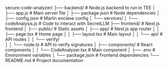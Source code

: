 secure-code-analyzer/
├── backend/                 # Node.js backend to run in TEE
│   ├── app.js               # Main server file
│   ├── package.json         # Node dependencies
│   ├── config.json          # Marlin enclave config
│   └── services/
│       └── codeAnalysis.js  # Code to interact with SecretLLM
├── frontend/                # Next.js frontend
│   ├── public/              # Static assets
│   ├── app/                 # Next.js app router
│   │   ├── page.tsx         # Home page
│   │   ├── layout.tsx       # Main layout
│   │   └── api/             # API routes
│   │       └── verify/      
│   │           └── route.ts # API to verify signatures
│   ├── components/          # React components
│   │   └── CodeAnalyzer.tsx # Main component
│   ├── .env                 # Environment variables
│   └── package.json         # Frontend dependencies
└── README.md                # Project documentation